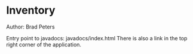 # Inventory
Author: Brad Peters

Entry point to javadocs: javadocs/index.html
There is also a link in the top right corner of the application.
